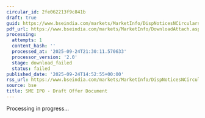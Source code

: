 ```yaml
---
circular_id: 2fe062213f9c841b
draft: true
guid: https://www.bseindia.com/markets/MarketInfo/DispNoticesNCirculars.aspx?Noticeid={9B8DDE84-6575-4834-8F1B-38A3359E6551}&noticeno=20250924-59&dt=09/24/2025&icount=59&totcount=75&flag=0
pdf_url: https://www.bseindia.com/markets/MarketInfo/DownloadAttach.aspx?id=20250924-59&attachedId=
processing:
  attempts: 1
  content_hash: ''
  processed_at: '2025-09-24T21:30:11.570633'
  processor_version: '2.0'
  stage: download_failed
  status: failed
published_date: '2025-09-24T14:52:55+00:00'
rss_url: https://www.bseindia.com/markets/MarketInfo/DispNoticesNCirculars.aspx?Noticeid={9B8DDE84-6575-4834-8F1B-38A3359E6551}&noticeno=20250924-59&dt=09/24/2025&icount=59&totcount=75&flag=0
source: bse
title: SME IPO - Draft Offer Document
---
```


Processing in progress...